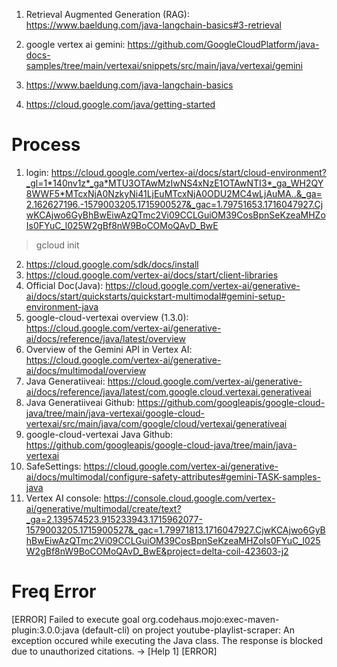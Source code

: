 1. Retrieval Augmented Generation (RAG):
https://www.baeldung.com/java-langchain-basics#3-retrieval

2. google vertex ai gemini: https://github.com/GoogleCloudPlatform/java-docs-samples/tree/main/vertexai/snippets/src/main/java/vertexai/gemini
3. https://www.baeldung.com/java-langchain-basics
4. https://cloud.google.com/java/getting-started

# Process
1. login: https://cloud.google.com/vertex-ai/docs/start/cloud-environment?_gl=1*140nv1z*_ga*MTU3OTAwMzIwNS4xNzE1OTAwNTI3*_ga_WH2QY8WWF5*MTcxNjA0NzkyNi41LjEuMTcxNjA0ODU2MC4wLjAuMA..&_ga=2.162627196.-1579003205.1715900527&_gac=1.79751653.1716047927.CjwKCAjwo6GyBhBwEiwAzQTmc2Vi09CCLGuiOM39CosBpnSeKzeaMHZoIs0FYuC_l025W2gBf8nW9BoCOMoQAvD_BwE
> gcloud init

2. https://cloud.google.com/sdk/docs/install
3. https://cloud.google.com/vertex-ai/docs/start/client-libraries
4. Official Doc(Java): https://cloud.google.com/vertex-ai/generative-ai/docs/start/quickstarts/quickstart-multimodal#gemini-setup-environment-java
5. google-cloud-vertexai overview (1.3.0): https://cloud.google.com/vertex-ai/generative-ai/docs/reference/java/latest/overview
6. Overview of the Gemini API in Vertex AI: https://cloud.google.com/vertex-ai/generative-ai/docs/multimodal/overview
7. Java Generatiiveai: https://cloud.google.com/vertex-ai/generative-ai/docs/reference/java/latest/com.google.cloud.vertexai.generativeai
8. Java Generatiiveai Github: https://github.com/googleapis/google-cloud-java/tree/main/java-vertexai/google-cloud-vertexai/src/main/java/com/google/cloud/vertexai/generativeai
9. google-cloud-vertexai Java Github: https://github.com/googleapis/google-cloud-java/tree/main/java-vertexai
10. SafeSettings: https://cloud.google.com/vertex-ai/generative-ai/docs/multimodal/configure-safety-attributes#gemini-TASK-samples-java
11. Vertex AI console: https://console.cloud.google.com/vertex-ai/generative/multimodal/create/text?_ga=2.139574523.915233943.1715962077-1579003205.1715900527&_gac=1.79971813.1716047927.CjwKCAjwo6GyBhBwEiwAzQTmc2Vi09CCLGuiOM39CosBpnSeKzeaMHZoIs0FYuC_l025W2gBf8nW9BoCOMoQAvD_BwE&project=delta-coil-423603-j2

# Freq Error
[ERROR] Failed to execute goal org.codehaus.mojo:exec-maven-plugin:3.0.0:java (default-cli) on project youtube-playlist-scraper: An exception occured while executing the Java class. The response is blocked due to unauthorized citations. -> [Help 1]
[ERROR]